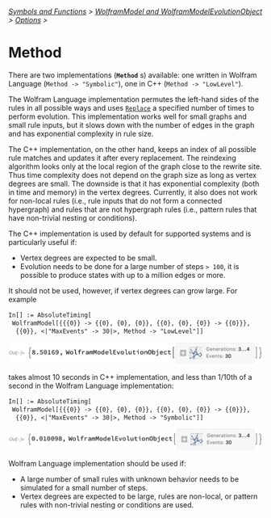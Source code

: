 ###### [Symbols and Functions](/README.md#symbols-and-functions) > [WolframModel and WolframModelEvolutionObject](../WolframModelAndWolframModelEvolutionObject.md) > [Options](../WolframModelAndWolframModelEvolutionObject.md#options) >

# Method

There are two implementations (**`Method`** s) available: one written in Wolfram Language (`Method -> "Symbolic"`), one
in C++ (`Method -> "LowLevel"`).

The Wolfram Language implementation permutes the left-hand sides of the rules in all possible ways and
uses [`Replace`](https://reference.wolfram.com/language/ref/Replace.html) a specified number of times to perform
evolution. This implementation works well for small graphs and small rule inputs, but it slows down with the number of
edges in the graph and has exponential complexity in rule size.

The C++ implementation, on the other hand, keeps an index of all possible rule matches and updates it after every
replacement. The reindexing algorithm looks only at the local region of the graph close to the rewrite site. Thus time
complexity does not depend on the graph size as long as vertex degrees are small. The downside is that it has
exponential complexity (both in time and memory) in the vertex degrees. Currently, it also does not work for non-local
rules (i.e., rule inputs that do not form a connected hypergraph) and rules that are not hypergraph rules (i.e., pattern
rules that have non-trivial nesting or conditions).

The C++ implementation is used by default for supported systems and is particularly useful if:

* Vertex degrees are expected to be small.
* Evolution needs to be done for a large number of steps `> 100`, it is possible to produce states with up to a million
  edges or more.

It should not be used, however, if vertex degrees can grow large. For example

```wl
In[] := AbsoluteTiming[
 WolframModel[{{{0}} -> {{0}, {0}, {0}}, {{0}, {0}, {0}} -> {{0}}},
  {{0}}, <|"MaxEvents" -> 30|>, Method -> "LowLevel"]]
```

<img src="/Documentation/Images/SlowLowLevelTiming.png" width="609">

takes almost 10 seconds in C++ implementation, and less than 1/10th of a second in the Wolfram Language implementation:

```wl
In[] := AbsoluteTiming[
 WolframModel[{{{0}} -> {{0}, {0}, {0}}, {{0}, {0}, {0}} -> {{0}}},
  {{0}}, <|"MaxEvents" -> 30|>, Method -> "Symbolic"]]
```

<img src="/Documentation/Images/FastSymbolicTiming.png" width="617">

Wolfram Language implementation should be used if:

* A large number of small rules with unknown behavior needs to be simulated for a small number of steps.
* Vertex degrees are expected to be large, rules are non-local, or pattern rules with non-trivial nesting or conditions
  are used.
